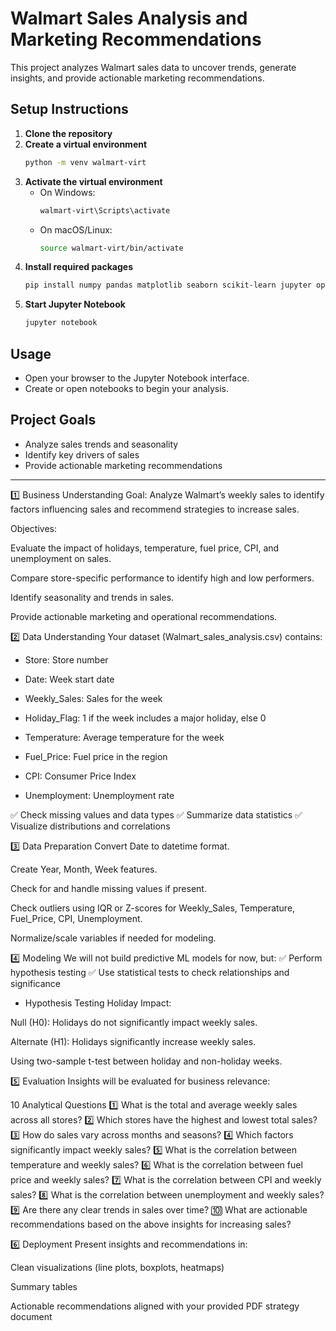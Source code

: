 # Walmart Sales Analysis and Marketing Recommendations

This project analyzes Walmart sales data to uncover trends, generate insights, and provide actionable marketing recommendations.

## Setup Instructions

1. **Clone the repository**
2. **Create a virtual environment**
   ```bash
   python -m venv walmart-virt
   ```
3. **Activate the virtual environment**
   - On Windows:
     ```bash
     walmart-virt\Scripts\activate
     ```
   - On macOS/Linux:
     ```bash
     source walmart-virt/bin/activate
     ```
4. **Install required packages**
   ```bash
   pip install numpy pandas matplotlib seaborn scikit-learn jupyter openpyxl
   ```
5. **Start Jupyter Notebook**
   ```bash
   jupyter notebook
   ```

## Usage
- Open your browser to the Jupyter Notebook interface.
- Create or open notebooks to begin your analysis.

## Project Goals
- Analyze sales trends and seasonality
- Identify key drivers of sales
- Provide actionable marketing recommendations

---
1️⃣ Business Understanding
Goal: Analyze Walmart’s weekly sales to identify factors influencing sales and recommend strategies to increase sales.

Objectives:

Evaluate the impact of holidays, temperature, fuel price, CPI, and unemployment on sales.

Compare store-specific performance to identify high and low performers.

Identify seasonality and trends in sales.

Provide actionable marketing and operational recommendations.

2️⃣ Data Understanding
Your dataset (Walmart_sales_analysis.csv) contains:

- Store: Store number

- Date: Week start date

- Weekly_Sales: Sales for the week

- Holiday_Flag: 1 if the week includes a major holiday, else 0

- Temperature: Average temperature for the week

- Fuel_Price: Fuel price in the region

- CPI: Consumer Price Index

- Unemployment: Unemployment rate


✅ Check missing values and data types
✅ Summarize data statistics
✅ Visualize distributions and correlations


3️⃣ Data Preparation
Convert Date to datetime format.

Create Year, Month, Week features.

Check for and handle missing values if present.

Check outliers using IQR or Z-scores for Weekly_Sales, Temperature, Fuel_Price, CPI, Unemployment.

Normalize/scale variables if needed for modeling.

4️⃣ Modeling
We will not build predictive ML models for now, but:
✅ Perform hypothesis testing
✅ Use statistical tests to check relationships and significance

* Hypothesis Testing
Holiday Impact:

Null (H0): Holidays do not significantly impact weekly sales.

Alternate (H1): Holidays significantly increase weekly sales.

Using two-sample t-test between holiday and non-holiday weeks.


5️⃣ Evaluation
Insights will be evaluated for business relevance:

10 Analytical Questions
1️⃣ What is the total and average weekly sales across all stores?
2️⃣ Which stores have the highest and lowest total sales?
3️⃣ How do sales vary across months and seasons?
4️⃣ Which factors significantly impact weekly sales?
5️⃣ What is the correlation between temperature and weekly sales?
6️⃣ What is the correlation between fuel price and weekly sales?
7️⃣ What is the correlation between CPI and weekly sales?
8️⃣ What is the correlation between unemployment and weekly sales?
9️⃣ Are there any clear trends in sales over time?
🔟 What are actionable recommendations based on the above insights for increasing sales?


6️⃣ Deployment
Present insights and recommendations in:

Clean visualizations (line plots, boxplots, heatmaps)

Summary tables

Actionable recommendations aligned with your provided PDF strategy document
